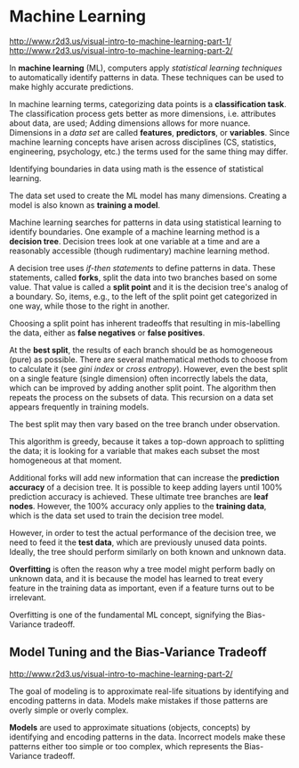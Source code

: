 # Machine Learning

http://www.r2d3.us/visual-intro-to-machine-learning-part-1/
http://www.r2d3.us/visual-intro-to-machine-learning-part-2/

In **machine learning** (ML), computers apply *statistical learning techniques* to automatically identify patterns in data. These techniques can be used to make highly accurate predictions.

In machine learning terms, categorizing data points is a **classification task**. The classification process gets better as more dimensions, i.e. attributes about data, are used; Adding dimensions allows for more nuance. Dimensions in a *data set* are called **features**, **predictors**, or **variables**. Since machine learning concepts have arisen across disciplines (CS, statistics, engineering, psychology, etc.) the terms used for the same thing may differ.

Identifying boundaries in data using math is the essence of statistical learning.

The data set used to create the ML model has many dimensions. Creating a model is also known as **training a model**.

Machine learning searches for patterns in data using statistical learning to identify boundaries. One example of a machine learning method is a **decision tree**. Decision trees look at one variable at a time and are a reasonably accessible (though rudimentary) machine learning method.

A decision tree uses *if-then statements* to define patterns in data. These statements, called **forks**, split the data into two branches based on some value. That value is called a **split point** and it is the decision tree's analog of a boundary. So, items, e.g., to the left of the split point get categorized in one way, while those to the right in another.

Choosing a split point has inherent tradeoffs that resulting in mis-labelling the data, either as **false negatives** or **false positives**.

At the **best split**, the results of each branch should be as homogeneous (pure) as possible. There are several mathematical methods to choose from to calculate it (see *gini index* or *cross entropy*). However, even the best split on a single feature (single dimension) often incorrectly labels the data, which can be improved by adding another split point. The algorithm then repeats the process on the subsets of data. This recursion on a data set appears frequently in training models.

The best split may then vary based on the tree branch under observation.

This algorithm is greedy, because it takes a top-down approach to splitting the data; it is looking for a variable that makes each subset the most homogeneous at that moment.

Additional forks will add new information that can increase the **prediction accuracy** of a decision tree. It is possible to keep adding layers until 100% prediction accuracy is achieved. These ultimate tree branches are **leaf nodes**. However, the 100% accuracy only applies to the **training data**, which is the data set used to train the decision tree model.

However, in order to test the actual performance of the decision tree, we need to feed it the **test data**, which are previously unused data points. Ideally, the tree should perform similarly on both known and unknown data.

**Overfitting** is often the reason why a tree model might perform badly on unknown data, and it is because the model has learned to treat every feature in the training data as important, even if a feature turns out to be irrelevant.

Overfitting is one of the fundamental ML concept, signifying the Bias-Variance tradeoff.


## Model Tuning and the Bias-Variance Tradeoff

http://www.r2d3.us/visual-intro-to-machine-learning-part-2/

The goal of modeling is to approximate real-life situations by identifying and encoding patterns in data. Models make mistakes if those patterns are overly simple or overly complex.


**Models** are used to approximate situations (objects, concepts) by identifying and encoding patterns in the data. Incorrect models make these patterns either too simple or too complex, which represents the Bias-Variance tradeoff.
